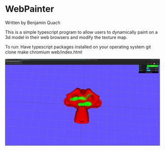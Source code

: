 WebPainter
=================

Written by Benjamin Quach

This is a simple typescript program to allow users to dynamically paint on a 3d model in their web browsers and modify the texture map.

To run:
Have typescript packages installed on your operating system
git clone <repo name>
make
chromium web/index.html

	
![Alt text](sample.png?raw=true "Optional Title")

